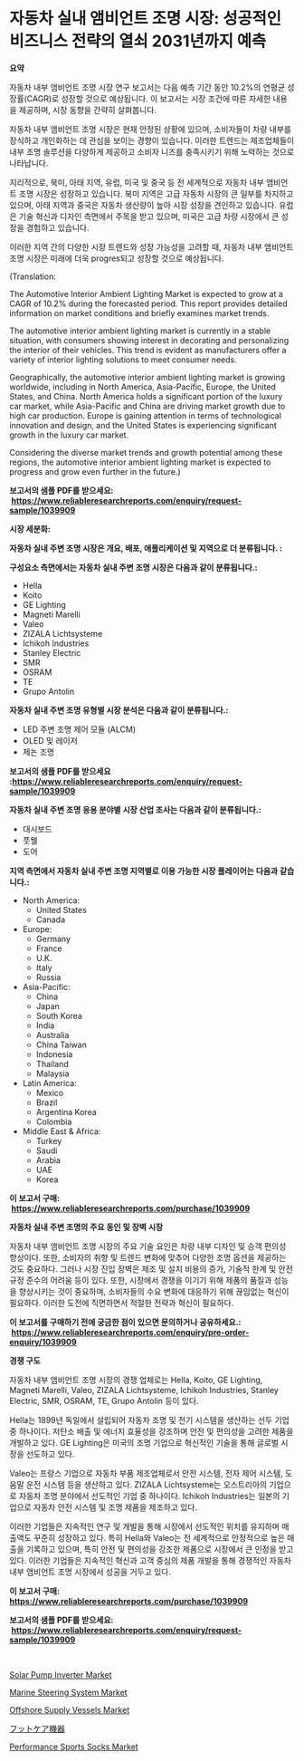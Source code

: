 <p><h1>자동차 실내 앰비언트 조명 시장: 성공적인 비즈니스 전략의 열쇠 2031년까지 예측</h1></p><p><strong>요약</strong></p>
<p><p>자동차 내부 앰비언트 조명 시장 연구 보고서는 다음 예측 기간 동안 10.2%의 연평균 성장률(CAGR)로 성장할 것으로 예상됩니다. 이 보고서는 시장 조건에 따른 자세한 내용을 제공하며, 시장 동향을 간략히 살펴봅니다.</p><p>자동차 내부 앰비언트 조명 시장은 현재 안정된 상황에 있으며, 소비자들이 차량 내부를 장식하고 개인화하는 데 관심을 보이는 경향이 있습니다. 이러한 트렌드는 제조업체들이 내부 조명 솔루션을 다양하게 제공하고 소비자 니즈를 충족시키기 위해 노력하는 것으로 나타납니다.</p><p>지리적으로, 북미, 아태 지역, 유럽, 미국 및 중국 등 전 세계적으로 자동차 내부 앰비언트 조명 시장은 성장하고 있습니다. 북미 지역은 고급 자동차 시장의 큰 일부를 차지하고 있으며, 아태 지역과 중국은 자동차 생산량이 높아 시장 성장을 견인하고 있습니다. 유럽은 기술 혁신과 디자인 측면에서 주목을 받고 있으며, 미국은 고급 차량 시장에서 큰 성장을 경험하고 있습니다.</p><p>이러한 지역 간의 다양한 시장 트렌드와 성장 가능성을 고려할 때, 자동차 내부 앰비언트 조명 시장은 미래에 더욱 progres되고 성장할 것으로 예상됩니다.</p><p>(Translation:</p><p>The Automotive Interior Ambient Lighting Market is expected to grow at a CAGR of 10.2% during the forecasted period. This report provides detailed information on market conditions and briefly examines market trends.</p><p>The automotive interior ambient lighting market is currently in a stable situation, with consumers showing interest in decorating and personalizing the interior of their vehicles. This trend is evident as manufacturers offer a variety of interior lighting solutions to meet consumer needs.</p><p>Geographically, the automotive interior ambient lighting market is growing worldwide, including in North America, Asia-Pacific, Europe, the United States, and China. North America holds a significant portion of the luxury car market, while Asia-Pacific and China are driving market growth due to high car production. Europe is gaining attention in terms of technological innovation and design, and the United States is experiencing significant growth in the luxury car market.</p><p>Considering the diverse market trends and growth potential among these regions, the automotive interior ambient lighting market is expected to progress and grow even further in the future.)</p></p>
<p><strong>보고서의 샘플 PDF를 받으세요: &nbsp;<a href="https://www.reliableresearchreports.com/enquiry/request-sample/1039909">https://www.reliableresearchreports.com/enquiry/request-sample/1039909</a></strong></p>
<p><strong>시장 세분화:</strong></p>
<p><strong> 자동차 실내 주변 조명 시장은 개요, 배포, 애플리케이션 및 지역으로 더 분류됩니다. :</strong></p>
<p><strong>구성요소 측면에서는 자동차 실내 주변 조명 시장은 다음과 같이 분류됩니다.:</strong></p>
<p><ul><li>Hella</li><li>Koito</li><li>GE Lighting</li><li>Magneti Marelli</li><li>Valeo</li><li>ZIZALA Lichtsysteme</li><li>Ichikoh Industries</li><li>Stanley Electric</li><li>SMR</li><li>OSRAM</li><li>TE</li><li>Grupo Antolin</li></ul></p>
<p><strong> 자동차 실내 주변 조명 유형별 시장 분석은 다음과 같이 분류됩니다.:</strong></p>
<p><ul><li>LED 주변 조명 제어 모듈 (ALCM)</li><li>OLED 및 레이저</li><li>제논 조명</li></ul></p>
<p><strong>보고서의 샘플 PDF를 받으세요 :<a href="https://www.reliableresearchreports.com/enquiry/request-sample/1039909">https://www.reliableresearchreports.com/enquiry/request-sample/1039909</a></strong></p>
<p><strong> 자동차 실내 주변 조명 응용 분야별 시장 산업 조사는 다음과 같이 분류됩니다.:</strong></p>
<p><ul><li>대시보드</li><li>풋웰</li><li>도어</li></ul></p>
<p><strong>지역 측면에서 자동차 실내 주변 조명 지역별로 이용 가능한 시장 플레이어는 다음과 같습니다.:</strong></p>
<p><ul>
    <li>
        North America:
        <ul>
            <li>United States</li>
            <li>Canada</li>
        </ul>
    </li>
    <li>
        Europe:
        <ul>
            <li>Germany</li>
            <li>France</li>
            <li>U.K.</li>
            <li>Italy</li>
            <li>Russia</li>
        </ul>
    </li>
    <li>
        Asia-Pacific:
        <ul>
            <li>China</li>
            <li>Japan</li>
            <li>South Korea</li>
            <li>India</li>
            <li>Australia</li>
            <li>China Taiwan</li>
            <li>Indonesia</li>
            <li>Thailand</li>
            <li>Malaysia</li>
        </ul>
    </li>
    <li>
        Latin America:
        <ul>
            <li>Mexico</li>
            <li>Brazil</li>
            <li>Argentina Korea</li>
            <li>Colombia</li>
        </ul>
    </li>
    <li>
        Middle East & Africa:
        <ul>
            <li>Turkey</li>
            <li>Saudi</li>
            <li>Arabia</li>
            <li>UAE</li>
            <li>Korea</li>
        </ul>
    </li>
    </ul></p>
<p><strong>이 보고서 구매: &nbsp;<a href="https://www.reliableresearchreports.com/purchase/1039909">https://www.reliableresearchreports.com/purchase/1039909</a></strong></p>
<p><strong>자동차 실내 주변 조명의 주요 동인 및 장벽 시장</strong></p>
<p><p>자동차 내부 앰비언트 조명 시장의 주요 기술 요인은 차량 내부 디자인 및 승객 편의성 향상이다. 또한, 소비자의 취향 및 트렌드 변화에 맞추어 다양한 조명 옵션을 제공하는 것도 중요하다. 그러나 시장 진입 장벽은 제조 및 설치 비용의 증가, 기술적 한계 및 안전 규정 준수의 어려움 등이 있다. 또한, 시장에서 경쟁을 이기기 위해 제품의 품질과 성능을 향상시키는 것이 중요하며, 소비자들의 수요 변화에 대응하기 위해 끊임없는 혁신이 필요하다. 이러한 도전에 직면하면서 적절한 전략과 혁신이 필요하다.</p></p>
<p><strong>이 보고서를 구매하기 전에 궁금한 점이 있으면 문의하거나 공유하세요.: &nbsp;<a href="https://www.reliableresearchreports.com/enquiry/pre-order-enquiry/1039909">https://www.reliableresearchreports.com/enquiry/pre-order-enquiry/1039909</a></strong></p>
<p><strong>경쟁 구도</strong></p>
<p><p>자동차 내부 앰비언트 조명 시장의 경쟁 업체로는 Hella, Koito, GE Lighting, Magneti Marelli, Valeo, ZIZALA Lichtsysteme, Ichikoh Industries, Stanley Electric, SMR, OSRAM, TE, Grupo Antolin 등이 있다. </p><p>Hella는 1899년 독일에서 설립되어 자동차 조명 및 전기 시스템을 생산하는 선두 기업 중 하나이다. 저탄소 배출 및 에너지 효율성을 강조하며 안전 및 편의성을 고려한 제품을 개발하고 있다. GE Lighting은 미국의 조명 기업으로 혁신적인 기술을 통해 글로벌 시장을 선도하고 있다.</p><p>Valeo는 프랑스 기업으로 자동차 부품 제조업체로서 안전 시스템, 전자 제어 시스템, 도움말 운전 시스템 등을 생산하고 있다. ZIZALA Lichtsysteme는 오스트리아의 기업으로 자동차 조명 분야에서 선도적인 기업 중 하나이다. Ichikoh Industries는 일본의 기업으로 자동차 안전 시스템 및 조명 제품을 제조하고 있다.</p><p>이러한 기업들은 지속적인 연구 및 개발을 통해 시장에서 선도적인 위치를 유지하며 매출액도 꾸준히 성장하고 있다. 특히 Hella와 Valeo는 전 세계적으로 안정적으로 높은 매출을 기록하고 있으며, 특히 안전 및 편의성을 강조한 제품으로 시장에서 큰 인정을 받고 있다. 이러한 기업들은 지속적인 혁신과 고객 중심의 제품 개발을 통해 경쟁적인 자동차 내부 앰비언트 조명 시장에서 성공을 거두고 있다.</p></p>
<p><strong>이 보고서 구매: &nbsp; <a href="https://www.reliableresearchreports.com/purchase/1039909">https://www.reliableresearchreports.com/purchase/1039909</a></strong></p>
<p><strong>보고서의 샘플 PDF를 받으세요: &nbsp;<a href="https://www.reliableresearchreports.com/enquiry/request-sample/1039909">https://www.reliableresearchreports.com/enquiry/request-sample/1039909</a></strong><strong></strong></p>
<p>&nbsp;</p>
<p><p><a href="https://view.publitas.com/reportprime-1/solar-pump-inverter-market-with-the-goal-of-estimating-the-market-size-and-future-growth-potential-of-various-market-segments-based-on-component-applications-end-user-and-region/">Solar Pump Inverter Market</a></p><p><a href="https://view.publitas.com/reportprime-1/marine-steering-system-market-offer-valuable-insights-into-market-size-market-share-market-trends-and-projections-spanning-from-2024-to-2031/">Marine Steering System Market</a></p><p><a href="https://full-wildebeest-80b.notion.site/Offshore-Supply-Vessels-Market-Offers-Provide-Insightful-Data-for-the-Time-Period-from-2024-to-2031--77268fc2e1a34355a412438b29413a5b">Offshore Supply Vessels Market</a></p><p><a href="https://github.com/ycmtqqhvk3273/Market-Research-Report-List-1/blob/main/35318324651.md">フットケア機器</a></p><p><a href="https://github.com/irfadac/Market-Research-Report-List-2/blob/main/performance-sports-socks-market.md">Performance Sports Socks Market</a></p></p>